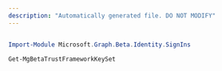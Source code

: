 ```yaml
---
description: "Automatically generated file. DO NOT MODIFY"
---
```


```powershell

Import-Module Microsoft.Graph.Beta.Identity.SignIns

Get-MgBetaTrustFrameworkKeySet

```